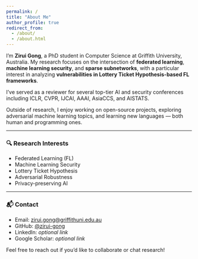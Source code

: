 ```yaml
---
permalink: /
title: "About Me"
author_profile: true
redirect_from: 
  - /about/
  - /about.html
---
```


I’m **Zirui Gong**, a PhD student in Computer Science at Griffith University, Australia. My research focuses on the intersection of **federated learning**, **machine learning security**, and **sparse subnetworks**, with a particular interest in analyzing **vulnerabilities in Lottery Ticket Hypothesis-based FL frameworks**.

I’ve served as a reviewer for several top-tier AI and security conferences including ICLR, CVPR, IJCAI, AAAI, AsiaCCS, and AISTATS.

Outside of research, I enjoy working on open-source projects, exploring adversarial machine learning topics, and learning new languages — both human and programming ones.

---

### 🔍 Research Interests
- Federated Learning (FL)
- Machine Learning Security
- Lottery Ticket Hypothesis
- Adversarial Robustness
- Privacy-preserving AI

---

### 📬 Contact

- Email: zirui.gong@griffithuni.edu.au  
- GitHub: [@zirui-gong](https://github.com/zirui-gong)  
- LinkedIn: *optional link*  
- Google Scholar: *optional link*  

Feel free to reach out if you’d like to collaborate or chat research!
